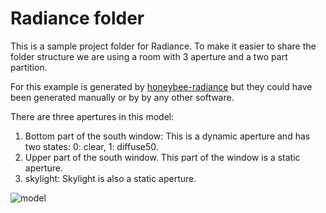 # Radiance folder

This is a sample project folder for Radiance. To make it easier to share the folder
structure we are using a room with 3 aperture and a two part partition.

For this example is generated by
[honeybee-radiance](https://github.com/ladybug-tools/honeybee-radiance)
but they could have been generated manually or by by any other software.

There are three apertures in this model:

1. Bottom part of the south window: This is a dynamic aperture and has two states:
    0: clear, 1: diffuse50.
2. Upper part of the south window. This part of the window is a static aperture.
3. skylight: Skylight is also a static aperture.

![model](https://user-images.githubusercontent.com/2915573/53507676-4f2eb300-3a86-11e9-8e51-61f07066b46a.jpg)
